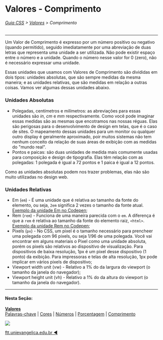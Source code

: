 # Valores - Comprimento
###### [Guia CSS](../README.md) > [Valores](./valores.md) > Comprimento
---

Um Valor de Comprimento é expresso por um número positivo ou negativo (quando permitido), seguido imediatamente por uma abreviação de duas letras que representa uma unidade a ser utilizada. Não pode existir espaço entre o número e a unidade. Quando o número nesse valor for 0 (zero), não é necessário expressar uma unidade.

Essas unidades que usamos com Valores de Comprimento são divididas em dois tipos: unidades absolutas, que são sempre medidas da mesma maneira; e as unidades relativas, que são medidas em relação a outras coisas. Vamos ver algumas dessas unidades abaixo.

### Unidades Absolutas

- Polegadas, centímetros e milímetros: as abreviações para essas unidades são *in*, *cm* e *mm* respectivamente. Como você pode imaginar essas medidas são as mesmas que encotramos nas nossas réguas. Elas são perigosas para o desenvolvimento de design em telas, que é o caso de sites. O mapeamento dessas unidades para um monitor ou qualquer outro display é geralmente aproximado, poir muitos sistemas não tem nenhum conceito da relação de suas áreas de exibição com as medidas do "mundo real". 
- Pontos e paicas: são duas unidades de medida mais comumente usadas para composição e design de tipografia. Elas têm relação com as polegadas: 1 polegada é igual a 72 pontos e 1 paica é igual a 12 pontos. 

Como as unidades absolutas podem nos trazer problemas, elas não são muito utilizadas no design web.

### Unidades Relativas

- Em (`em`) - É uma unidade que é relativa ao tamanho da fonte do elemento, ou seja, `2em` significa 2 vezes o tamanho da fonte atual. [Exemplo da unidade Em no Codepen](https://codepen.io/theleoad/pen/jJvWbw/right?editors=1100);
- Rem (`rem`) - Funciona de uma maneira parecida com o `em`. A diferença é que a `rem` é relativa ao tamanho da fonte do elemento raiz, `<html>`. [Exemplo da unidade Rem no Codepen](https://codepen.io/theleoad/pen/WmgrVJ/right?editors=1100);
- Pixels (`px`) - No CSS, um pixel é o tamanho necessário para prencheer uma polegada com 96 pixels, ou seja 1/96 de uma polegada. Você vai encontrar em alguns materiais o Pixel como uma unidade absoluta, porém os pixels são relativos ao dispositivo de visualização. Para dispositivos de baixa resolução, 1px é um pixel desse dispositivo (1 ponto) da exibição. Para impressoras e telas de alta resolução, 1px pode implicar em vários pixels de dispositivo;
- Viewport width unit (vw) - Relativo a 1% do da largura do viewport (o tamanho da janela do navegador);
- Viewport height unit (vh) - Relativo a 1% do da altura do viewport (o tamanho da janela do navegador).


---
#### Nesta Seção:
[**Valores**](./valores.md)  
[Palavras-chave](./palavras-chave.md) | [Cores](./cores.md) | [Números](./numeros.md) | [Porcentagem](./porcentagem.md) | [Comprimento](./comprimento.md) 

[<img src="../assets/guia-css-linha-horizontal.jpg">](../README.md)

[ftt.unievangelica.edu.br :arrow_backward:](http://ftt.unievangelica.edu.br) 